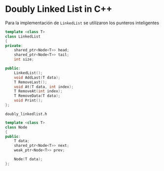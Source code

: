 # Doubly Linked List in C++

Para la implementación de `LinkedList` se utilizaron los punteros inteligentes

```cpp
template <class T>
class LinkedList
{
private:
    shared_ptr<Node<T>> head;
    shared_ptr<Node<T>> tail;
    int size;

public:
    LinkedList();
    void AddLast(T data);
    T RemoveLast();
    void At(T data, int index);
    T RemoveAt(int index);
    T RemoveData(T data);
    void Print();
};
```

`doubly_linkedlist.h`

```cpp
template <class T>
class Node
{
public:
    T data;
    shared_ptr<Node<T>> next;
    weak_ptr<Node<T>> prev;

    Node(T data);
};
```
